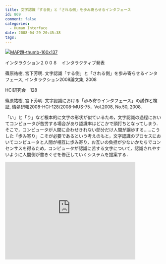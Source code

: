 ```yaml
---
title: 文字認識「する側」と「される側」を歩み寄らせるインタフェース
id: 869
comment: false
categories:
  - Human Interface
date: 2008-04-29 20:45:38
tags:
---
```


[![MAP題-thumb-160x137](/wp-content/uploads/2015/04/MAP題-thumb.png)](/wp-content/uploads/2015/04/MAP題-thumb.png)


インタラクション２００８　インタラクティブ発表

篠原祐樹, 宮下芳明. 文字認識「する側」と「される側」を歩み寄らせるインタフェース, インタラクション2008論文集, 2008

 HCI研究会　128

 篠原祐樹, 宮下芳明. 文字認識における「歩み寄りインタフェース」の試作と検証, 情処研報2008-HCI-128/2008-MUS-75，Vol.2008, No.50, 2008.

 「い」と「り」など根本的に文字の形状が似ているため，文字認識の過程においてコンピュータが苦労する場合があり認識率はどこかで頭打ちとなってしまう．そこで，コンピュータが人間に合わせきれない部分だけ人間が譲歩する......こうした「歩み寄り」こそが必要であるという考えのもと，文字認識のプロセスにおいてコンピュータと人間が相互に歩み寄り，お互いの負担が少ないかたちでコンセンサスを得るため，コンピュータが認識に苦する文字について，認識されやすいように人間側が書きぐせを修正していくシステムを提案する．


<iframe width="420" height="315" src="https://www.youtube.com/embed/2g_Jx1_DfkA" frameborder="0" allowfullscreen></iframe>

